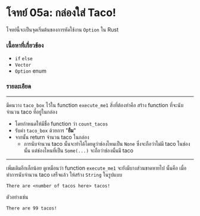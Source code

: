 # โจทย์ 05a: กล่องใส่ Taco!
โจทย์นี้จะเป็นจุดเริ่มต้นของการหัดใช้งาน `Option` ใน Rust

### เนื้อหาที่เกี่ยวข้อง
- `if` `else`
- `Vector`
- `Option` enum

### รายละเอียด
---
มีคนวาง `taco_box` ไว้ใน function `execute_me1` สิ่งที่ต้องทำคือ สร้าง function ที่จะนับจำนวน taco ที่อยู่ในกล่อง 
- โดยกำหนดให้มีชื่อ function ว่า `count_tacos`
- รับค่า `taco_box` ด้วยการ "**ยืม**"
- จากนั้น return จำนวน taco ในกล่อง 
    - การนับจำนวน taco นั้นจะทำได้โดยดูว่าช่องไหนเป็น `None` ซึ่งจะถือว่าไม่มี taco ในช่องนั้น แต่ช่องไหนที่เป็น `Some(...)` จะถือว่าช่องนั้นมี taco
---
เพิ่มเติมอีกเล็กน้อย ดูเหมือนว่า function `execute_me1` จะยังมีบางส่วนขาดหายไป นั้นคือ เมื่อทำการนับจำนวน taco เสร็จแล้ว ให้สร้าง `String` ในรูปแบบ
```
There are <number of tacos here> tacos!
```
ตัวอย่างเช่น
```
There are 99 tacos!
```